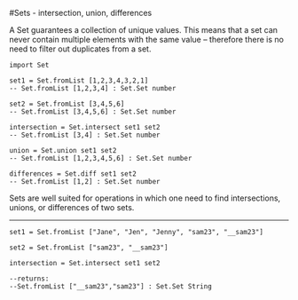 #Sets - intersection, union, differences

A Set guarantees a collection of unique values. This means that a set can never contain multiple elements with the same value – therefore there is no need to filter out duplicates from a set.

```
import Set

set1 = Set.fromList [1,2,3,4,3,2,1]
-- Set.fromList [1,2,3,4] : Set.Set number

set2 = Set.fromList [3,4,5,6]
-- Set.fromList [3,4,5,6] : Set.Set number

intersection = Set.intersect set1 set2
-- Set.fromList [3,4] : Set.Set number

union = Set.union set1 set2
-- Set.fromList [1,2,3,4,5,6] : Set.Set number

differences = Set.diff set1 set2
-- Set.fromList [1,2] : Set.Set number
```

Sets are well suited for operations in which one need to find intersections, unions, or differences of two sets.

---

```
set1 = Set.fromList ["Jane", "Jen", "Jenny", "sam23", "__sam23"]

set2 = Set.fromList ["sam23", "__sam23"]

intersection = Set.intersect set1 set2

--returns:
--Set.fromList ["__sam23","sam23"] : Set.Set String
```
